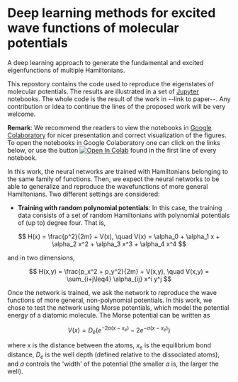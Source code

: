 # Deep learning methods for excited wave functions of molecular potentials

A deep learning approach to generate the fundamental and excited eigenfunctions of multiple Hamiltonians.

This repostory contains the code used to reproduce the eigenstates of molecular potentials. The results are illustrated in a set of [Jupyter](https://jupyter.org/) notebooks. The whole code is the result of the work in --link to paper--. Any contribution or idea to continue the lines of the proposed work will be very welcome.

**Remark**: We recommend the readers to view the notebooks in [Google Colaboratory](https://colab.research.google.com/) for nicer presentation and correct visualization of the figures. To open the notebooks in Google Colaboratory one can click on the links below, or use the button [![Open In Colab](https://colab.research.google.com/assets/colab-badge.svg)]() found in the first line of every notebook.

In this work, the neural networks are trained with Hamiltonians belonging to the same family of functions. Then, we expect the neural networks to be able to generalize and reproduce the wavefunctions of more general Hamiltonians. Two different settings are considered:

+ **Training with random polynomial potentials**: In this case, the training data consists of a set of random Hamiltonians with polynomial potentials of (up to) degree four. That is,

$$
H(x) = \frac{p^2}{2m} + V(x), \quad V(x) = \alpha_0 + \alpha_1 x + \alpha_2 x^2 + \alpha_3 x^3 + \alpha_4 x^4
$$

and in two dimensions,

$$
H(x,y) = \frac{p_x^2 + p_y^2}{2m} + V(x,y), \quad V(x,y) = \sum_{i+j\leq4} \alpha_{ij} x^i y^j 
$$

Once the network is trained, we ask the network to reproduce the wave functions of more general, non-polynomial potentials. In this work, we chose to test the network using Morse potentials, which model the potential energy of a diatomic molecule. The Morse potential can be written as

$$
V(x) = D_e(e^{-2a(x-x_e)} - 2e^{-a(x-x_e)})
$$

where x is the distance between the atoms, $x_{e}$ is the equilibrium bond distance, $D_{e}$ is the well depth (defined relative to the dissociated atoms), and $a$ controls the 'width' of the potential (the smaller $a$ is, the larger the well). 
